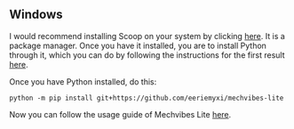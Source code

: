 ## Windows
I would recommend installing Scoop on your system by clicking
[here](https://scoop.sh/). It is a package manager. Once you have it installed,
you are to install Python through it, which you can do by following the
instructions for the first result [here](https://scoop.sh/#/apps?q=python).

Once you have Python installed, do this:
```
python -m pip install git+https://github.com/eeriemyxi/mechvibes-lite
```

Now you can follow the usage guide of Mechvibes Lite [here](/#usage).
